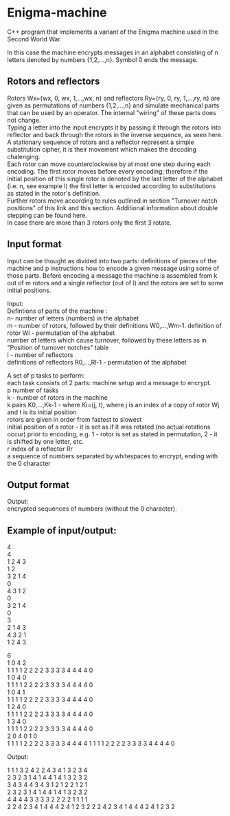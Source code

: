 # Enigma-machine
C++ program that implements a variant of the Enigma machine used in the Second World War.

In this case the machine encrypts messages in an alphabet consisting of n letters denoted by numbers {1,2,...,n}. 
Symbol 0 ends the message.

## Rotors and reflectors 
Rotors Wx={wx, 0, wx, 1,...,wx, n} and reflectors Ry={ry, 0, ry, 1,...,ry, n} are given as permutations of numbers {1,2,...,n} and simulate mechanical parts that can be used by an operator. The internal "wiring" of these parts does not change.  
Typing a letter into the input encrypts it by passing it through the rotors into reflector and back through the rotors in the inverse sequence, as seen here. A stationary sequence of rotors and a reflector represent a simple substitution cipher, it is their movement which makes the decoding chalenging.  
Each rotor can move counterclockwise by at most one step during each encoding. The first rotor moves before every encoding; therefore if the initial position of this single rotor is denoted by the last letter of the alphabet (i.e. n, see example I) the first letter is encoded according to substitutions as stated in the rotor's definition.  
Further rotors move according to rules outlined in section "Turnover notch positions" of this link and this section. Additional information about double stepping can be found here.  
In case there are more than 3 rotors only the first 3 rotate.  

## Input format

Input can be thought as divided into two parts: definitions of pieces of the machine and p instructions how to encode a given message using some of those parts. Before encoding a message the machine is assembled from k out of m rotors and a single reflector (out of l) and the rotors are set to some initial positions.  

Input:  
Defintions of parts of the machine :  
n- number of letters (numbers) in the alphabet  
m - number of rotors, followed by their definitions W0,...,Wm-1. 
definition of rotor Wi - permutation of the alphabet  
number of letters which cause turnover, followed by these letters as in "Position of turnover notches" table  
l - number of reflectors  
definitions of reflectors R0,...,Rl-1 - permutation of the alphabet  

A set of p tasks to perform:  
each task consists of 2 parts: machine setup and a message to encrypt.  
p number of tasks  
k - number of rotors in the machine  
k pairs K0,...,Kk-1 - where Ki=(j, t), where j is an index of a copy of rotor Wj and t is its initial position  
rotors are given in order from fastest to slowest  
initial position of a rotor - it is set as if it was rotated (no actual rotations occur) prior to encoding, e.g. 1 - rotor is set as stated in permutation, 2 - it is shifted by one letter, etc.  
r index of a reflector Rr  
a sequence of numbers separated by whitespaces to encrypt, ending with the 0 character  

## Output format
Output:  
encrypted sequences of numbers (without the 0 character). 


## Example of input/output:

4   
4  
1 2 4 3  
1 2    
3 2 1 4   
0  
4 3 1 2  
0  
3 2 1 4  
0  
3  
2 1 4 3  
4 3 2 1  
1 2 4 3  

6  
1 0 4 2  
1 1 1 1 2 2 2 2 3 3 3 3 4 4 4 4 0  
1 0 4 0  
1 1 1 1 2 2 2 2 3 3 3 3 4 4 4 4 0  
1 0 4 1  
1 1 1 1 2 2 2 2 3 3 3 3 4 4 4 4 0  
1 2 4 0  
1 1 1 1 2 2 2 2 3 3 3 3 4 4 4 4 0  
1 3 4 0  
1 1 1 1 2 2 2 2 3 3 3 3 4 4 4 4 0  
2 0 4 0 1 0  
1 1 1 1 2 2 2 2 3 3 3 3 4 4 4 4 1 1 1 1 2 2 2 2 3 3 3 3 4 4 4 4 0  


Output:  
 
1 1 1 3 2 4 2 2 4 3 4 1 3 2 3 4  
2 3 2 3 1 4 1 4 4 1 4 1 3 2 3 2  
3 4 3 4 4 3 4 3 1 2 1 2 2 1 2 1  
2 3 2 3 1 4 1 4 4 1 4 1 3 2 3 2  
4 4 4 4 3 3 3 3 2 2 2 2 1 1 1 1  
2 2 4 2 3 4 1 4 4 4 2 4 1 2 3 2 2 2 4 2 3 4 1 4 4 4 2 4 1 2 3 2   

